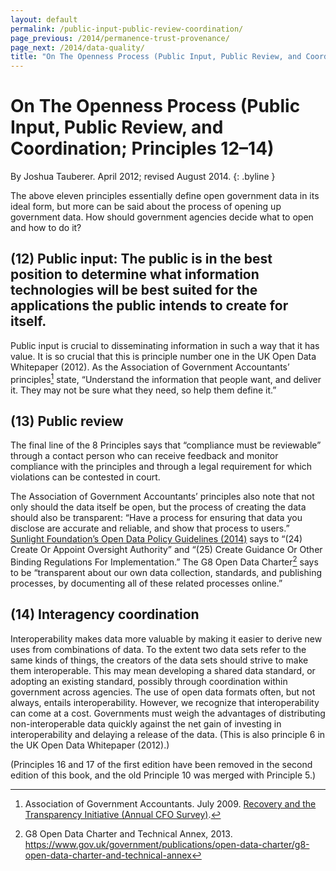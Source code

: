 ```yaml
--- 
layout: default
permalink: /public-input-public-review-coordination/
page_previous: /2014/permanence-trust-provenance/
page_next: /2014/data-quality/
title: "On The Openness Process (Public Input, Public Review, and Coordination; Principles 12--14)"
---
```

On The Openness Process (Public Input, Public Review, and Coordination; Principles 12–14)
=========================================================================================

By Joshua Tauberer. April 2012; revised August 2014.
{: .byline }


The above eleven principles essentially define open government data in its ideal form, but more can be said about the process of opening up government data. How should government agencies decide what to open and how to do it?

(12)  **Public input:** The public is in the best position to determine what information technologies will be best suited for the applications the public intends to create for itself.
-------------------------------------------------------------------------------------------------------------------------------------------------------------------------------------

Public input is crucial to disseminating information in such a way that it has value. It is so crucial that this is principle number one in the <span>UK Open Data Whitepaper (2012)</span>. As the <span>Association of Government Accountants</span>’ principles[^1] state, “Understand the information that people want, and deliver it. They may not be sure what they need, so help them define it.”

(13)  **Public review**
---------------------

The final line of the 8 Principles says that “compliance must be reviewable” through a contact person who can receive feedback and monitor compliance with the principles and through a legal requirement for which violations can be contested in court.

The Association of Government Accountants’ principles also note that not only should the data itself be open, but the process of creating the data should also be transparent: “Have a process for ensuring that data you disclose are accurate and reliable, and show that process to users.” [Sunlight Foundation’s Open Data Policy Guidelines (2014)](http://sunlightfoundation.com/opendataguidelines) says to “(24) Create Or Appoint Oversight Authority” and “(25) Create Guidance Or Other Binding Regulations For Implementation.” The G8 Open Data Charter[^2] says to be “transparent about our own data collection, standards, and publishing processes, by documenting all of these related processes online.”

(14)  **Interagency coordination**
--------------------------------

Interoperability makes data more valuable by making it easier to derive new uses from combinations of data. To the extent two data sets refer to the same kinds of things, the creators of the data sets should strive to make them interoperable. This may mean developing a shared data standard, or adopting an existing standard, possibly through coordination within government across agencies. The use of open data formats often, but not always, entails interoperability. However, we recognize that interoperability can come at a cost. Governments must weigh the advantages of distributing non-interoperable data quickly against the net gain of investing in interoperability and delaying a release of the data. (This is also principle 6 in the <span>UK Open Data Whitepaper (2012)</span>.)

(Principles 16 and 17 of the first edition have been removed in the second edition of this book, and the old Principle 10 was merged with Principle 5.)

[^1]: Association of Government Accountants. July 2009. [Recovery and the Transparency Initiative (Annual CFO Survey)](http://www.grantthornton.com/staticfiles/GTCom/Public%20sector/CFO%20survey/2009%20AGA%20Survey.pdf).

[^2]: G8 Open Data Charter and Technical Annex, 2013. <https://www.gov.uk/government/publications/open-data-charter/g8-open-data-charter-and-technical-annex>


